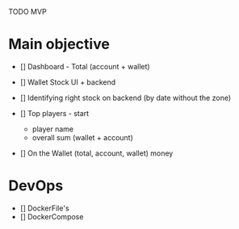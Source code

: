 TODO MVP

# Main objective

- [] Dashboard - Total (account + wallet)
- [] Wallet Stock UI + backend
- [] Identifying right stock on backend (by date without the zone)
- [] Top players - start

  - player name
  - overall sum (wallet + account)

- [] On the Wallet (total, account, wallet) money

# DevOps

- [] DockerFile's
- [] DockerCompose
